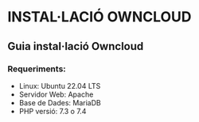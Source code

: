 # INSTAL·LACIÓ OWNCLOUD

## Guia instal·lació Owncloud

### Requeriments:

- Linux: Ubuntu 22.04 LTS
- Servidor Web: Apache
- Base de Dades: MariaDB
- PHP versió: 7.3 o 7.4

